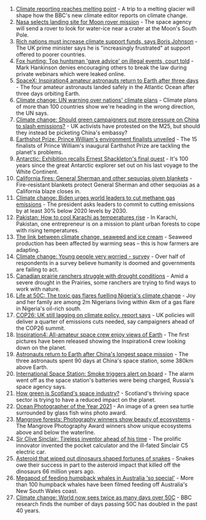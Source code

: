 1. [Climate reporting reaches melting point](https://www.bbc.co.uk/news/science-environment-58600725?at_medium=RSS&at_campaign=KARANGA) - A trip to a melting glacier will shape how the BBC's new climate editor reports on climate change.
2. [Nasa selects landing site for Moon rover mission](https://www.bbc.co.uk/news/science-environment-58608295?at_medium=RSS&at_campaign=KARANGA) - The space agency will send a rover to look for water-ice near a crater at the Moon's South Pole.
3. [Rich nations must increase climate support funds, says Boris Johnson](https://www.bbc.co.uk/news/uk-politics-58631262?at_medium=RSS&at_campaign=KARANGA) - The UK prime minister says he is "increasingly frustrated" at support offered to poorer countries.
4. [Fox hunting: Top huntsman 'gave advice' on illegal events, court told](https://www.bbc.co.uk/news/science-environment-58629806?at_medium=RSS&at_campaign=KARANGA) - Mark Hankinson denies encouraging others to break the law during private webinars which were leaked online.
5. [SpaceX: Inspiration4 amateur astronauts return to Earth after three days](https://www.bbc.co.uk/news/world-us-canada-58612961?at_medium=RSS&at_campaign=KARANGA) - The four amateur astronauts landed safely in the Atlantic Ocean after three days orbiting Earth.
6. [Climate change: UN warning over nations' climate plans](https://www.bbc.co.uk/news/science-environment-58600723?at_medium=RSS&at_campaign=KARANGA) - Climate plans of more than 100 countries show we're heading in the wrong direction, the UN says.
7. [Climate change: Should green campaigners put more pressure on China to slash emissions?](https://www.bbc.co.uk/news/science-environment-58584976?at_medium=RSS&at_campaign=KARANGA) - UK activists have protested on the M25, but should they instead be picketing China's embassy?
8. [Earthshot Prize: Prince William's environment finalists unveiled](https://www.bbc.co.uk/news/science-environment-58591485?at_medium=RSS&at_campaign=KARANGA) - The 15 finalists of Prince William's inaugural Earthshot Prize are tackling the planet's problems.
9. [Antarctic: Exhibition recalls Ernest Shackleton's final quest](https://www.bbc.co.uk/news/science-environment-58594371?at_medium=RSS&at_campaign=KARANGA) - It's 100 years since the great Antarctic explorer set out on his last voyage to the White Continent.
10. [California fires: General Sherman and other sequoias given blankets](https://www.bbc.co.uk/news/world-us-canada-58592376?at_medium=RSS&at_campaign=KARANGA) - Fire-resistant blankets protect General Sherman and other sequoias as a California blaze closes in.
11. [Climate change: Biden urges world leaders to cut methane gas emissions](https://www.bbc.co.uk/news/world-us-canada-58590194?at_medium=RSS&at_campaign=KARANGA) - The president asks leaders to commit to cutting emissions by at least 30% below 2020 levels by 2030.
12. [Pakistan: How to cool Karachi as temperatures rise](https://www.bbc.co.uk/news/world-asia-58557995?at_medium=RSS&at_campaign=KARANGA) - In Karachi, Pakistan, one entrepreneur is on a mission to plant urban forests to cope with rising temperatures.
13. [The link between climate change, seaweed and ice cream](https://www.bbc.co.uk/news/stories-58582499?at_medium=RSS&at_campaign=KARANGA) - Seaweed production has been affected by warming seas – this is how farmers are adapting.
14. [Climate change: Young people very worried - survey](https://www.bbc.co.uk/news/world-58549373?at_medium=RSS&at_campaign=KARANGA) - Over half of respondents in a survey believe humanity is doomed and governments are failing to act.
15. [Canadian prairie ranchers struggle with drought conditions](https://www.bbc.co.uk/news/world-us-canada-58573877?at_medium=RSS&at_campaign=KARANGA) - Amid a severe drought in the Prairies, some ranchers are trying to find ways to work with nature.
16. [Life at 50C: The toxic gas flares fuelling Nigeria's climate change](https://www.bbc.co.uk/news/world-africa-58549010?at_medium=RSS&at_campaign=KARANGA) - Joy and her family are among 2m Nigerians living within 4km of a gas flare in Nigeria's oil-rich south.
17. [COP26: UK still lagging on climate policy, report says](https://www.bbc.co.uk/news/science-environment-58520330?at_medium=RSS&at_campaign=KARANGA) - UK policies will deliver a quarter of emissions cuts needed, say campaigners ahead of the COP26 summit.
18. [Inspiration4: All-amateur space crew enjoy views of Earth](https://www.bbc.co.uk/news/science-environment-58594365?at_medium=RSS&at_campaign=KARANGA) - The first pictures have been released showing the Inspiration4 crew looking down on the planet.
19. [Astronauts return to Earth after China's longest space mission](https://www.bbc.co.uk/news/world-asia-china-58554332?at_medium=RSS&at_campaign=KARANGA) - The three astronauts spent 90 days at China's space station, some 380km above Earth.
20. [International Space Station: Smoke triggers alert on board](https://www.bbc.co.uk/news/world-europe-58497899?at_medium=RSS&at_campaign=KARANGA) - The alarm went off as the space station's batteries were being charged, Russia's space agency says.
21. [How green is Scotland's space industry?](https://www.bbc.co.uk/news/uk-scotland-highlands-islands-58190702?at_medium=RSS&at_campaign=KARANGA) - Scotland's thriving space sector is trying to have a reduced impact on the planet.
22. [Ocean Photographer of the Year 2021](https://www.bbc.co.uk/news/in-pictures-58564426?at_medium=RSS&at_campaign=KARANGA) - An image of a green sea turtle surrounded by glass fish wins photo award.
23. [Mangrove forests: Photography winners show beauty of ecosystems](https://www.bbc.co.uk/news/in-pictures-58558932?at_medium=RSS&at_campaign=KARANGA) - The Mangrove Photography Award winners show unique ecosystems above and below the waterline.
24. [Sir Clive Sinclair: Tireless inventor ahead of his time](https://www.bbc.co.uk/news/science-environment-29985976?at_medium=RSS&at_campaign=KARANGA) - The prolific innovator invented the pocket calculator and the ill-fated Sinclair C5 electric car.
25. [Asteroid that wiped out dinosaurs shaped fortunes of snakes](https://www.bbc.co.uk/news/science-environment-58559735?at_medium=RSS&at_campaign=KARANGA) - Snakes owe their success in part to the asteroid impact that killed off the dinosaurs 66 million years ago.
26. [Megapod of feeding humpback whales in Australia 'so special'](https://www.bbc.co.uk/news/world-australia-58552939?at_medium=RSS&at_campaign=KARANGA) - More than 100 humpback whales have been filmed feeding off Australia's New South Wales coast.
27. [Climate change: World now sees twice as many days over 50C](https://www.bbc.co.uk/news/science-environment-58494641?at_medium=RSS&at_campaign=KARANGA) - BBC research finds the number of days passing 50C has doubled in the past 40 years.
